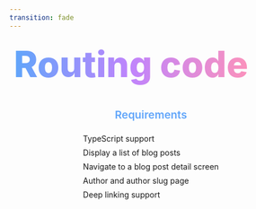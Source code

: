 ```yaml
---
transition: fade
---
```


<div
  v-motion
  :initial="{ x: -80 }"
  :enter="{ x: 0 }"
  :click-3="{ x: 80 }"
  :leave="{ x: 1000 }"
  style="font-size: 4rem; font-weight: 800; padding: 0.5rem; display: inline-block; line-height: 1.2;"
>
  <span style="background: linear-gradient(to right, rgb(96, 165, 250), rgb(192, 132, 252), rgb(251, 146, 188)); -webkit-background-clip: text; -webkit-text-fill-color: transparent; background-clip: text;">Routing code</span> 
</div>

<!--
Requirements
-->

<div style="margin-top: 2rem; display: flex; flex-direction: column; align-items: center; gap: 2rem;">
  <div style="display: flex; flex-direction: column; align-items: center;">
    <span style="font-size: 1.2rem; font-weight: 600; margin-bottom: 0.5rem; color: #60a5fa;">Requirements</span>
    <ul style="list-style-type: none; padding: 0;">
      <li style="margin-bottom: 0.5rem;" v-click>TypeScript support</li>
      <li style="margin-bottom: 0.5rem;" v-click>Display a list of blog posts</li>
      <li style="margin-bottom: 0.5rem;" v-click>Navigate to a blog post detail screen</li>
      <li style="margin-bottom: 0.5rem;" v-click>Author and author slug page</li>
      <li style="margin-bottom: 0.5rem;" v-click>Deep linking support</li>
    </ul>
  </div>
</div>
